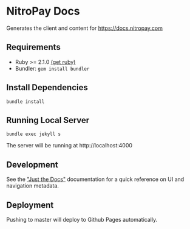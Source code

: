 # NitroPay Docs

Generates the client and content for https://docs.nitropay.com

## Requirements

- Ruby >= 2.1.0 [(get ruby)](https://www.ruby-lang.org/en/downloads/)
- Bundler: `gem install bundler`

## Install Dependencies

`bundle install`

## Running Local Server

`bundle exec jekyll s`

The server will be running at http://localhost:4000

## Development

See the ["Just the Docs"](https://pmarsceill.github.io/just-the-docs/) documentation for a quick reference on UI and navigation metadata.

## Deployment

Pushing to master will deploy to Github Pages automatically.
